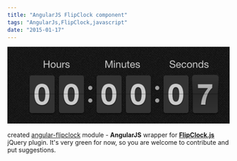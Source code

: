 ```yaml
---
title: "AngularJS FlipClock component"
tags: "AngularJs,FlipClock,javascript"
date: "2015-01-17"
---
```


![flipclock](images/Screenshot-2015-01-17-16.23.40.png)

created [angular-flipclock](https://github.com/stevermeister/angular-flipclock "github.com") module - **AngularJS** wrapper for **[FlipClock.js](https://flipclockjs.com/)** jQuery plugin. It's very green for now, so you are welcome to contribute and put suggestions.
